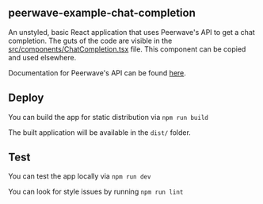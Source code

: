 ## peerwave-example-chat-completion

An unstyled, basic React application that uses Peerwave's API to get a chat completion.
The guts of the code are visible in the [src/components/ChatCompletion.tsx](src/components/ChatCompletion.tsx) file.
This component can be copied and used elsewhere.

Documentation for Peerwave's API can be found [here](https://www.peerwave.ai/docs).

## Deploy

You can build the app for static distribution via `npm run build`

The built application will be available in the `dist/` folder.

## Test

You can test the app locally via `npm run dev`

You can look for style issues by running `npm run lint`
